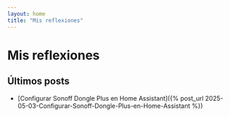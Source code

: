 ```yaml
---
layout: home
title: "Mis reflexiones"
---
```


# Mis reflexiones

## Últimos posts
- [Configurar Sonoff Dongle Plus en Home Assistant]({% post_url 2025-05-03-Configurar-Sonoff-Dongle-Plus-en-Home-Assistant %})
